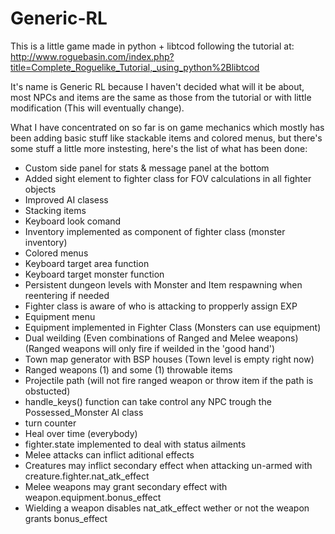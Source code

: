 # Generic-RL

This is a little game made in python + libtcod following the tutorial at:
http://www.roguebasin.com/index.php?title=Complete_Roguelike_Tutorial,_using_python%2Blibtcod

It's name is Generic RL because I haven't decided what will it be about, most NPCs and items are the same as those from the tutorial or with little modification (This will eventually change).

What I have concentrated on so far is on game mechanics which mostly has been adding basic stuff like stackable items and colored menus, but there's some stuff a little more instesting, here's the list of what has been done:

- Custom side panel for stats & message panel at the bottom
- Added sight element to fighter class for FOV calculations in all fighter objects
- Improved AI clasess
- Stacking items
- Keyboard look comand
- Inventory implemented as component of fighter class (monster inventory)
- Colored menus
- Keyboard target area function
- Keyboard target monster function
- Persistent dungeon levels with Monster and Item respawning when reentering if needed
- Fighter class is aware of who is attacking to propperly assign EXP
- Equipment menu
- Equipment implemented in Fighter Class (Monsters can use equipment)
- Dual weilding (Even combinations of Ranged and Melee weapons) (Ranged weapons will only fire if weilded in the 'good hand')
- Town map generator with BSP houses (Town level is empty right now)
- Ranged weapons (1) and some (1) throwable items
- Projectile path (will not fire ranged weapon or throw item if the path is obstucted)
- handle_keys() function can take control any NPC trough the Possessed_Monster AI class
- turn counter
- Heal over time (everybody)
- fighter.state implemented to deal with status ailments
- Melee attacks can inflict aditional effects
- Creatures may inflict secondary effect when attacking un-armed with creature.fighter.nat_atk_effect
- Melee weapons may grant secondary effect with weapon.equipment.bonus_effect
- Wielding a weapon disables nat_atk_effect wether or not the weapon grants bonus_effect

